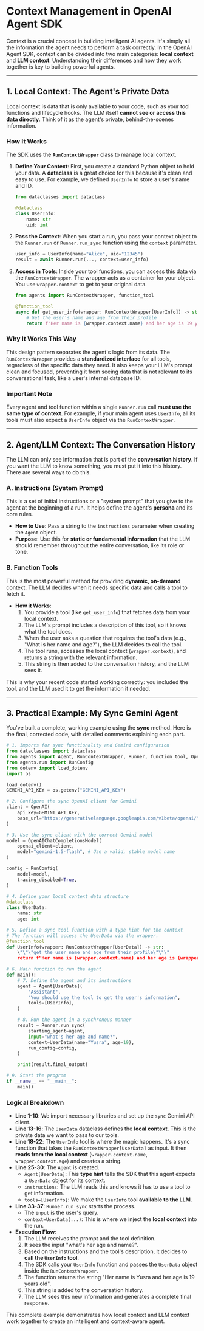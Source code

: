 
# Context Management in OpenAI Agent SDK 

Context is a crucial concept in building intelligent AI agents. It's simply all the information the agent needs to perform a task correctly. In the OpenAI Agent SDK, context can be divided into two main categories: **local context** and **LLM context**. Understanding their differences and how they work together is key to building powerful agents.

-----

## 1. Local Context: The Agent's Private Data

Local context is data that is only available to your code, such as your tool functions and lifecycle hooks. The LLM itself **cannot see or access this data directly**. Think of it as the agent's private, behind-the-scenes information.

### How It Works

The SDK uses the **`RunContextWrapper`** class to manage local context.

1.  **Define Your Context**: First, you create a standard Python object to hold your data. A **dataclass** is a great choice for this because it's clean and easy to use. For example, we defined `UserInfo` to store a user's name and ID.

    ```python
    from dataclasses import dataclass

    @dataclass
    class UserInfo:
        name: str
        uid: int
    ```

2.  **Pass the Context**: When you start a run, you pass your context object to the `Runner.run` or `Runner.run_sync` function using the `context` parameter.

    ```python
    user_info = UserInfo(name="Alice", uid="12345")
    result = await Runner.run(..., context=user_info)
    ```

3.  **Access in Tools**: Inside your tool functions, you can access this data via the `RunContextWrapper`. The wrapper acts as a container for your object. You use `wrapper.context` to get to your original data.

    ```python
    from agents import RunContextWrapper, function_tool

    @function_tool
    async def get_user_info(wrapper: RunContextWrapper[UserInfo]) -> str:
        # Get the user's name and age from their profile
        return f"Her name is {wrapper.context.name} and her age is 19 years old."
    ```

### Why It Works This Way

This design pattern separates the agent's logic from its data. The `RunContextWrapper` provides a **standardized interface** for all tools, regardless of the specific data they need. It also keeps your LLM's prompt clean and focused, preventing it from seeing data that is not relevant to its conversational task, like a user's internal database ID.

### **Important Note**

Every agent and tool function within a single `Runner.run` call **must use the same type of context**. For example, if your main agent uses `UserInfo`, all its tools must also expect a `UserInfo` object via the `RunContextWrapper`.

-----

## 2. Agent/LLM Context: The Conversation History

The LLM can only see information that is part of the **conversation history**. If you want the LLM to know something, you must put it into this history. There are several ways to do this.

### A. Instructions (System Prompt)

This is a set of initial instructions or a "system prompt" that you give to the agent at the beginning of a run. It helps define the agent's **persona** and its core rules.

  * **How to Use**: Pass a string to the `instructions` parameter when creating the `Agent` object.
  * **Purpose**: Use this for **static or fundamental information** that the LLM should remember throughout the entire conversation, like its role or tone.

### B. Function Tools

This is the most powerful method for providing **dynamic, on-demand** context. The LLM decides when it needs specific data and calls a tool to fetch it.

  * **How it Works**:
    1.  You provide a tool (like `get_user_info`) that fetches data from your local context.
    2.  The LLM's prompt includes a description of this tool, so it knows what the tool does.
    3.  When the user asks a question that requires the tool's data (e.g., "What is her name and age?"), the LLM decides to call the tool.
    4.  The tool runs, accesses the local context (`wrapper.context`), and returns a string with the relevant information.
    5.  This string is then added to the conversation history, and the LLM sees it.

This is why your recent code started working correctly: you included the tool, and the LLM used it to get the information it needed.

-----

## 3. Practical Example: My Sync Gemini Agent

You've built a complete, working example using the **sync** method. Here is the final, corrected code, with detailed comments explaining each part.

```python
# 1. Imports for sync functionality and Gemini configuration
from dataclasses import dataclass
from agents import Agent, RunContextWrapper, Runner, function_tool, OpenAIChatCompletionsModel, OpenAI
from agents.run import RunConfig
from dotenv import load_dotenv
import os

load_dotenv()
GEMINI_API_KEY = os.getenv("GEMINI_API_KEY")

# 2. Configure the sync OpenAI client for Gemini
client = OpenAI(
    api_key=GEMINI_API_KEY,
    base_url="https://generativelanguage.googleapis.com/v1beta/openai/",
)

# 3. Use the sync client with the correct Gemini model
model = OpenAIChatCompletionsModel(
    openai_client=client,
    model="gemini-1.5-flash", # Use a valid, stable model name
)

config = RunConfig(
    model=model,
    tracing_disabled=True,
)

# 4. Define your local context data structure
@dataclass
class UserData:
    name: str
    age: int

# 5. Define a sync tool function with a type hint for the context
# The function will access the UserData via the wrapper.
@function_tool
def UserInfo(wrapper: RunContextWrapper[UserData]) -> str:
    \"\"\"get the user name and age from their profile\"\"\"
    return f"Her name is {wrapper.context.name} and her age is {wrapper.context.age} years old"

# 6. Main function to run the agent
def main():
    # 7. Define the agent and its instructions
    agent = Agent[UserData](
        "Assistant",
        "You should use the tool to get the user's information",
        tools=[UserInfo],
    )

    # 8. Run the agent in a synchronous manner
    result = Runner.run_sync(
        starting_agent=agent,
        input="what's her age and name?",
        context=UserData(name="Yusra", age=19),
        run_config=config,
    )

    print(result.final_output)

# 9. Start the program
if __name__ == "__main__":
    main()
```

### Logical Breakdown

  * **Line 1-10**: We import necessary libraries and set up the `sync` Gemini API client.
  * **Line 13-16**: The `UserData` dataclass defines the **local context**. This is the private data we want to pass to our tools.
  * **Line 18-22**: The `UserInfo` tool is where the magic happens. It's a sync function that takes the `RunContextWrapper[UserData]` as input. It then **reads from the local context** (`wrapper.context.name`, `wrapper.context.age`) and creates a string.
  * **Line 25-30**: The `Agent` is created.
      * `Agent[UserData]`: This **type hint** tells the SDK that this agent expects a `UserData` object for its context.
      * `instructions`: The LLM reads this and knows it has to use a tool to get information.
      * `tools=[UserInfo]`: We make the `UserInfo` tool **available to the LLM**.
  * **Line 33-37**: `Runner.run_sync` starts the process.
      * The `input` is the user's query.
      * `context=UserData(...)`: This is where we inject the **local context** into the run.
  * **Execution Flow**:
    1.  The LLM receives the prompt and the tool definition.
    2.  It sees the input "what's her age and name?".
    3.  Based on the instructions and the tool's description, it decides to **call the `UserInfo` tool**.
    4.  The SDK calls your `UserInfo` function and passes the `UserData` object inside the `RunContextWrapper`.
    5.  The function returns the string "Her name is Yusra and her age is 19 years old".
    6.  This string is added to the conversation history.
    7.  The LLM sees this new information and generates a complete final response.

This complete example demonstrates how local context and LLM context work together to create an intelligent and context-aware agent.
